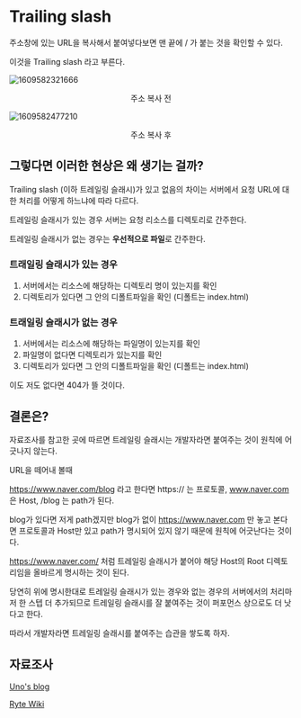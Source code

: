 # Trailing slash



주소창에 있는 URL을 복사해서 붙여넣다보면 맨 끝에 / 가 붙는 것을 확인할 수 있다.

이것을 Trailing slash 라고 부른다.



![1609582321666](C:\Users\김준현\AppData\Roaming\Typora\typora-user-images\1609582321666.png)

<center>주소 복사 전</center>

![1609582477210](C:\Users\김준현\AppData\Roaming\Typora\typora-user-images\1609582477210.png)

<center>주소 복사 후</center>



## 그렇다면 이러한 현상은 왜 생기는 걸까?

Trailing slash (이하 트레일링 슬래시)가 있고 없음의 차이는 서버에서 요청 URL에 대한 처리를 어떻게 하느냐에 따라 다르다.

트레일링 슬래시가 있는 경우 서버는 요청 리소스를 디렉토리로 간주한다.

트레일링 슬래시가 없는 경우는 **우선적으로 파일**로 간주한다.



### 트래일링 슬래시가 있는 경우

1. 서버에서는 리소스에 해당하는 디렉토리 명이 있는지를 확인
2. 디렉토리가 있다면 그 안의 디폴트파일을 확인 (디폴트는 index.html)



### 트래일링 슬래시가 없는 경우

1. 서버에서는 리소스에 해당하는 파일명이 있는지를 확인
2. 파일명이 없다면 디렉토리가 있는지를 확인
3. 디렉토리가 있다면 그 안의 디폴트파일을 확인 (디폴트는 index.html)



이도 저도 없다면 404가 뜰 것이다.



## 결론은?

자료조사를 참고한 곳에 따르면 트레일링 슬래시는 개발자라면 붙여주는 것이 원칙에 어긋나지 않는다.

URL을 떼어내 볼때

https://www.naver.com/blog 라고 한다면 https:// 는 프로토콜, www.naver.com 은 Host, /blog 는 path가 된다.

blog가 있다면 저게 path겠지만 blog가 없이 https://www.naver.com 만 놓고 본다면 프로토콜과 Host만 있고 path가 명시되어 있지 않기 때문에 원칙에 어긋난다는 것이다.

https://www.naver.com/ 처럼 트레일링 슬래시가 붙어야 해당 Host의 Root 디렉토리임을 올바르게 명시하는 것이 된다.



당연히 위에 명시한대로 트레일링 슬래시가 있는 경우와 없는 경우의 서버에서의 처리마저 한 스텝 더 추가되므로 트레일링 슬래시를 잘 붙여주는 것이 퍼포먼스 상으로도 더 낫다고 한다.



따라서 개발자라면 트레일링 슬래시를 붙여주는 습관을 쌓도록 하자.





## 자료조사

[Uno's blog](https://djkeh.github.io/articles/Why-do-we-put-slash-at-the-end-of-URL-kor/)

[Ryte Wiki](https://en.ryte.com/wiki/Trailing_Slashes)

